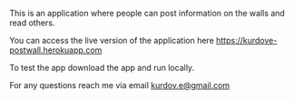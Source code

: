 This is an application where people can post information on the walls and read others.

You can access the live version of the application here https://kurdove-postwall.herokuapp.com

To test the app download the app and run locally.

For any questions reach me via email kurdov.e@gmail.com